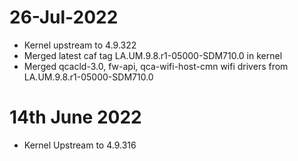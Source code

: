 # 26-Jul-2022
- Kernel upstream to 4.9.322
- Merged latest caf tag LA.UM.9.8.r1-05000-SDM710.0 in kernel
- Merged qcacld-3.0, fw-api, qca-wifi-host-cmn wifi drivers from LA.UM.9.8.r1-05000-SDM710.0

# 14th June 2022 

- Kernel Upstream to 4.9.316
